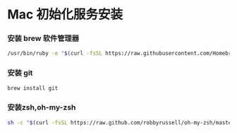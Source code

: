 # Mac 初始化服务安装


### 安装 brew 软件管理器
```bash
/usr/bin/ruby -e "$(curl -fsSL https://raw.githubusercontent.com/Homebrew/install/master/install)"
```
### 安装 git
```bash
brew install git 
```
### 安装zsh,oh-my-zsh
```bash
sh -c "$(curl -fsSL https://raw.github.com/robbyrussell/oh-my-zsh/master/tools/install.sh)"
```


